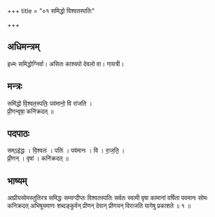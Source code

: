 +++
title = "०१ समिद्धो विश्वतस्पतिः"

+++
## अधिमन्त्रम्
इध्मः समिद्धोग्निर्वा। असितः काश्यपो देवलो वा। गायत्री।

## मन्त्रः
समि॑द्धो वि॒श्वत॒स्पतिः॒ पव॑मानो॒ वि रा॑जति ।  
प्री॒णन्वृषा॒ कनि॑क्रदत् ॥

## पदपाठः
सम्ऽइ॑द्धः । वि॒श्वतः॑ । पतिः॑ । पव॑मानः । वि । रा॒ज॒ति॒ ।  
प्री॒णन् । वृषा॑ । कनि॑क्रदत् ॥

## भाष्यम्
आप्रीयसोमस्तुतिरत्र समिद्धः सम्यग्दीप्तः विश्वतस्पतिः सर्वतः स्वामी वृषा कामानां वर्षिता पवमानः सोमः कनिक्रदत् अभिषूयमाणः शब्दङ्कुर्वन् प्रीणन् देवान् प्रीणयन् विराजति यागेषु प्रकाशते ॥ १ ॥